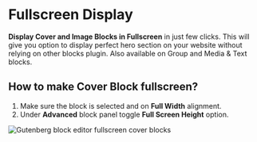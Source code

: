 # Fullscreen Display

**Display Cover and Image Blocks in Fullscreen** in just few clicks. This will give you option to display perfect hero section on your website without relying on other blocks plugin. Also available on Group and Media & Text blocks.

## How to make Cover Block fullscreen?

1. Make sure the block is selected and on **Full Width** alignment.
2. Under **Advanced** block panel toggle **Full Screen Height** option.

![Gutenberg block editor fullscreen cover blocks](https://cldup.com/uGE7x8uf-V.gif)